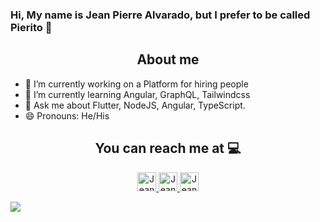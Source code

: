 ### Hi, My name is Jean Pierre Alvarado, but I prefer to be called Pierito 👋

<h2 align="center">About me</h2>

- 🔭 I’m currently working on a Platform for hiring people 
- 🌱 I’m currently learning Angular, GraphQL, Tailwindcss
- 💬 Ask me about Flutter, NodeJS, Angular, TypeScript.
- 😄 Pronouns: He/His

<h2 align="center">You can reach me at 💻</h2>

<p align="center">
  <a href="jean.alvarado795@gmail.com">
    <img src="https://www.vectorlogo.zone/logos/gmail/gmail-icon.svg" alt="Jean Alvarado's Gmail" height="30" width="30">
  </a>
  <a href="https://twitter.com/DarkPiero1995">
    <img src="https://www.vectorlogo.zone/logos/twitter/twitter-icon.svg" alt="Jean Alvarado's Twitter" height="30" width="30">
  </a>
  <a href="https://www.instagram.com/pierito95/">
    <img src="https://www.vectorlogo.zone/logos/instagram/instagram-icon.svg" alt="Jean Alvarado's Instagram" height="30" width="30">
  </a>
</p>

<img src="https://github-readme-stats.vercel.app/api?username=pieritoalva95&&show_icons=true&title_color=ffffff&icon_color=e53935&text_color=ffffff&bg_color=151515" />
